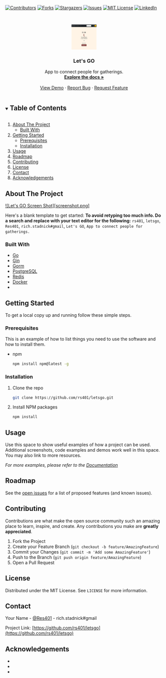 <!-- PROJECT SHIELDS -->
<!--
*** I'm using markdown "reference style" links for readability.
*** Reference links are enclosed in brackets [ ] instead of parentheses ( ).
*** See the bottom of this document for the declaration of the reference variables
*** for contributors-url, forks-url, etc. This is an optional, concise syntax you may use.
*** https://www.markdownguide.org/basic-syntax/#reference-style-links
-->
[![Contributors][contributors-shield]][contributors-url]
[![Forks][forks-shield]][forks-url]
[![Stargazers][stars-shield]][stars-url]
[![Issues][issues-shield]][issues-url]
[![MIT License][license-shield]][license-url]
[![LinkedIn][linkedin-shield]][linkedin-url]



<!-- PROJECT LOGO -->
<br />
<p align="center">
  <a href="https://github.com/rs401/letsgo">
    <img src="screenshot.png" alt="Logo" width="80" height="80">
  </a>

  <h3 align="center">Let's GO</h3>

  <p align="center">
    App to connect people for gatherings.
    <br />
    <a href="https://github.com/rs401/letsgo"><strong>Explore the docs »</strong></a>
    <br />
    <br />
    <a href="https://github.com/rs401/letsgo">View Demo</a>
    ·
    <a href="https://github.com/rs401/letsgo/issues">Report Bug</a>
    ·
    <a href="https://github.com/rs401/letsgo/issues">Request Feature</a>
  </p>
</p>



<!-- TABLE OF CONTENTS -->
<details open="open">
  <summary><h2 style="display: inline-block">Table of Contents</h2></summary>
  <ol>
    <li>
      <a href="#about-the-project">About The Project</a>
      <ul>
        <li><a href="#built-with">Built With</a></li>
      </ul>
    </li>
    <li>
      <a href="#getting-started">Getting Started</a>
      <ul>
        <li><a href="#prerequisites">Prerequisites</a></li>
        <li><a href="#installation">Installation</a></li>
      </ul>
    </li>
    <li><a href="#usage">Usage</a></li>
    <li><a href="#roadmap">Roadmap</a></li>
    <li><a href="#contributing">Contributing</a></li>
    <li><a href="#license">License</a></li>
    <li><a href="#contact">Contact</a></li>
    <li><a href="#acknowledgements">Acknowledgements</a></li>
  </ol>
</details>



<!-- ABOUT THE PROJECT -->
## About The Project

[![Let's GO Screen Shot][screenshot.png]](https://example.com)

Here's a blank template to get started:
**To avoid retyping too much info. Do a search and replace with your text editor for the following:**
`rs401`, `letsgo`, `Res401`, `rich.stadnick#gmail`, `Let's GO`, `App to connect people for gatherings.`


### Built With

* [Go](https://golang.org/)
* [Gin](https://gin-gonic.com/)
* [Gorm](https://gorm.io/)
* [PostgreSQL](https://www.postgresql.org/)
* [Redis](https://redis.io/)
* [Docker](https://www.docker.com/)
* []()



<!-- GETTING STARTED -->
## Getting Started

To get a local copy up and running follow these simple steps.

### Prerequisites

This is an example of how to list things you need to use the software and how to install them.
* npm
  ```sh
  npm install npm@latest -g
  ```

### Installation

1. Clone the repo
   ```sh
   git clone https://github.com/rs401/letsgo.git
   ```
2. Install NPM packages
   ```sh
   npm install
   ```



<!-- USAGE EXAMPLES -->
## Usage

Use this space to show useful examples of how a project can be used. Additional screenshots, code examples and demos work well in this space. You may also link to more resources.

_For more examples, please refer to the [Documentation](https://example.com)_



<!-- ROADMAP -->
## Roadmap

See the [open issues](https://github.com/rs401/letsgo/issues) for a list of proposed features (and known issues).



<!-- CONTRIBUTING -->
## Contributing

Contributions are what make the open source community such an amazing place to learn, inspire, and create. Any contributions you make are **greatly appreciated**.

1. Fork the Project
2. Create your Feature Branch (`git checkout -b feature/AmazingFeature`)
3. Commit your Changes (`git commit -m 'Add some AmazingFeature'`)
4. Push to the Branch (`git push origin feature/AmazingFeature`)
5. Open a Pull Request



<!-- LICENSE -->
## License

Distributed under the MIT License. See `LICENSE` for more information.



<!-- CONTACT -->
## Contact

Your Name - [@Res401](https://twitter.com/Res401) - rich.stadnick#gmail

Project Link: [https://github.com/rs401/letsgo](https://github.com/rs401/letsgo)



<!-- ACKNOWLEDGEMENTS -->
## Acknowledgements

* []()
* []()
* []()



<!-- MARKDOWN LINKS & IMAGES -->
<!-- https://www.markdownguide.org/basic-syntax/#reference-style-links -->
[contributors-shield]: https://img.shields.io/github/contributors/rs401/letsgo.svg?style=for-the-badge
[contributors-url]: https://github.com/rs401/letsgo/graphs/contributors
[forks-shield]: https://img.shields.io/github/forks/rs401/letsgo.svg?style=for-the-badge
[forks-url]: https://github.com/rs401/letsgo/network/members
[stars-shield]: https://img.shields.io/github/stars/rs401/letsgo.svg?style=for-the-badge
[stars-url]: https://github.com/rs401/letsgo/stargazers
[issues-shield]: https://img.shields.io/github/issues/rs401/letsgo.svg?style=for-the-badge
[issues-url]: https://github.com/rs401/letsgo/issues
[license-shield]: https://img.shields.io/github/license/rs401/letsgo.svg?style=for-the-badge
[license-url]: https://github.com/rs401/letsgo/blob/master/LICENSE.txt
[linkedin-shield]: https://img.shields.io/badge/-LinkedIn-black.svg?style=for-the-badge&logo=linkedin&colorB=555
[linkedin-url]: https://linkedin.com/in/richard-stadnick-3b4ab53b/

